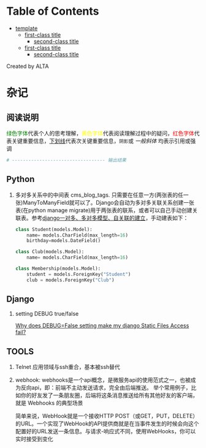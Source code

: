 
Table of Contents
=================

   * [template](#template)
      * [first-class title](#first-class-title)
         * [second-class title](#second-class-title)
      * [first-class title](#first-class-title-1)
         * [second-class title](#second-class-title-1)

Created by ALTA
# 杂记  
## 阅读说明  

<font color=#008000>绿色字体</font>代表个人的思考理解，<font color=Yellow>黄色字体</font>代表阅读理解过程中的疑问，<font color=Red>红色字体</font>代表关键重要信息，<u>下划线</u>代表次关键重要信息，`阴影`或 *一般斜体* 均表示引用或强调 

```python
# ---------------------------------- 输出结果
```

## Python  

1. 多对多关系中的中间表 cms_blog_tags. 只需要在任意一方(两张表的任一张)ManyToManyField就可以了。Django会自动为多对多关联关系创建一张表(在python manage migrate)用于两张表的联系，或者可以自己手动创建关联表。参考[django一对多、多对多模型、自关联的建立](https://www.cnblogs.com/chichung/p/9905835.html)，手动建表如下：

   ```python
   class Student(models.Model):
       name= models.CharField(max_length=16)
       birthday=models.DateField()
   
   class Club(models.Model):
       name= models.CharField(max_length=16)
   
   class Membership(models.Model):
       student = models.ForeignKey("Student")
       club = models.ForeignKey("Club")
   ```



## Django  

1. setting DEBUG true/false

   [Why does DEBUG=False setting make my django Static Files Access fail?](<https://stackoverflow.com/questions/5836674/why-does-debug-false-setting-make-my-django-static-files-access-fail>)

## TOOLS  

1. Telnet 应用领域与ssh重合，基本被ssh替代  

2. webhook: webhooks是一个api概念，是微服务api的使用范式之一，也被成为反向api，即：前端不主动发送请求，完全由后端推送。 举个常用例子，比如你的好友发了一条朋友圈，后端将这条消息推送给所有其他好友的客户端，就是 Webhooks 的典型场景

   简单来说，WebHook就是一个接收HTTP POST（或GET，PUT，DELETE）的URL。一个实现了WebHook的API提供商就是在当事件发生的时候会向这个配置好的URL发送一条信息。与请求-响应式不同，使用WebHooks，你可以实时接受到变化